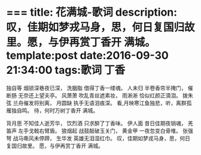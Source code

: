 ===
title: 花满城-歌词 
description: 叹，佳期如梦戎马身，思，何日复国归故里。愿，与伊再赏丁香开 满城。
template:post
date:2016-09-30 21:34:00
tags:歌词 丁香
===

独自等  烟锁深巷夜已深， 洗胭脂   借得丁香一缕魂。
人未归  半卷香帘半掩门， 催断肠   无奈还上望夫亭。
风萧萧  吹乱青丝遮素妆， 雨淅淅   恰似红颜正滴泪。
拨朱弦  兰舟催发将别离， 月圆缺   执手无语泪痕深。
看,月映寒江鱼独悲，听，离群孤雁独自鸣。
待，何时万树丁香开 满城。
 
背月思  不知佳人逝芳华， 饮烈酒   只求醉了丁香味。
伊人面  昔日佳期夜销魂， 羌笛声   左手戈戟右臂盾。
狼烟起  战鼓敲破玉关门， 黄金甲   一夜忽变白骨堆。
张强弩  战马嘶风未停蹄， 生华发   英雄无泪湿红巾。
叹，佳期如梦戎马身，思，何日复国归故里。
愿，与伊再赏丁香开 满城。